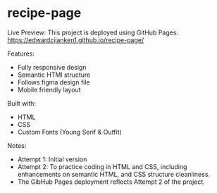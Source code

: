 # recipe-page

Live Preview:
This project is deployed using GitHub Pages:
https://edwardcjianken1.github.io/recipe-page/

Features:

- Fully responsive design
- Semantic HTMl structure
- Follows figma design file
- Mobile friendly layout

Built with:

- HTML
- CSS
- Custom Fonts (Young Serif & Outfit)

Notes:

- Attempt 1: Initial version
- Attempt 2: To practice coding in HTML and CSS, including enhancements on semantic HTML, and CSS structure cleanliness.
- The GibHub Pages deployment reflects Attempt 2 of the project.
